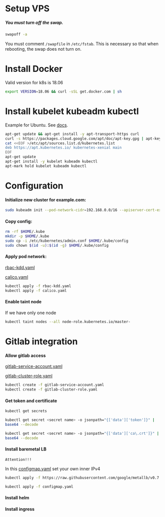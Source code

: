 # Setup VPS

##### You must turn off the swap.

```bash
swapoff -a
```

You must comment `/swapfile` in  `/etc/fstab`. This is necessary so that when rebooting, the swap does not turn on.

# Install Docker

Valid version for k8s is 18.06

```bash
export VERSION=18.06 && curl -sSL get.docker.com | sh
```

# Install kubelet kubeadm kubectl

Example for Ubuntu. See [docs](https://kubernetes.io/docs/setup/independent/install-kubeadm/).

```bash
apt-get update && apt-get install -y apt-transport-https curl
curl -s https://packages.cloud.google.com/apt/doc/apt-key.gpg | apt-key add -
cat <<EOF >/etc/apt/sources.list.d/kubernetes.list
deb https://apt.kubernetes.io/ kubernetes-xenial main
EOF
apt-get update
apt-get install -y kubelet kubeadm kubectl
apt-mark hold kubelet kubeadm kubectl
```

# Configuration

#### Initialize new cluster for example.com:

```bash
sudo kubeadm init --pod-network-cidr=192.168.0.0/16 --apiserver-cert-extra-sans=example.com
```

#### Copy config:

```bash
rm -rf $HOME/.kube
mkdir -p $HOME/.kube
sudo cp -i /etc/kubernetes/admin.conf $HOME/.kube/config
sudo chown $(id -u):$(id -g) $HOME/.kube/config
```

#### Apply pod network:
[rbac-kdd.yaml](./rbac-kdd.yaml)

[calico.yaml](./calico.yaml)

```bash
kubectl apply -f rbac-kdd.yaml
kubectl apply -f calico.yaml
```

#### Enable taint node
If we have only one node
```bash
kubectl taint nodes --all node-role.kubernetes.io/master-
```

# Gitlab integration

#### Allow gitlab access
[gitlab-service-account.yaml](./gitlab-service-account.yaml)

[gitlab-cluster-role.yaml](./gitlab-cluster-role.yaml)
```bash
kubectl create -f gitlab-service-account.yaml
kubectl create -f gitlab-cluster-role.yaml
```

#### Get token and certificate
```bash
kubectl get secrets
```

```bash
kubectl get secret <secret name> -o jsonpath="{['data']['token']}" |
base64 --decode
```

```bash
kubectl get secret <secret name> -o jsonpath="{['data']['ca\.crt']}" |
base64 --decode
```

#### Install baremetal LB

`Attention!!!`

In this [configmap.yaml](./configmap.yaml) set your own inner IPv4 


```bash
kubectl apply -f https://raw.githubusercontent.com/google/metallb/v0.7.3/manifests/metallb.yaml
```
```bash
kubectl apply -f configmap.yaml
```

#### Install helm
#### Install ingress
